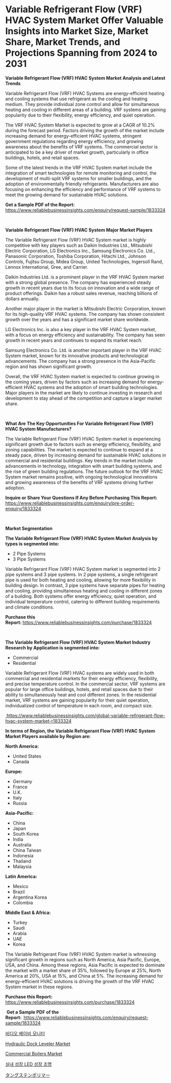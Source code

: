 <p><h1>Variable Refrigerant Flow (VRF) HVAC System Market Offer Valuable Insights into Market Size, Market Share, Market Trends, and Projections Spanning from 2024 to 2031</h1></p><p><strong>Variable Refrigerant Flow (VRF) HVAC System Market Analysis and Latest Trends</strong></p>
<p><p>Variable Refrigerant Flow (VRF) HVAC Systems are energy-efficient heating and cooling systems that use refrigerant as the cooling and heating medium. They provide individual zone control and allow for simultaneous heating and cooling in different areas of a building. VRF systems are gaining popularity due to their flexibility, energy efficiency, and quiet operation.</p><p>The VRF HVAC System Market is expected to grow at a CAGR of 10.2% during the forecast period. Factors driving the growth of the market include increasing demand for energy-efficient HVAC systems, stringent government regulations regarding energy efficiency, and growing awareness about the benefits of VRF systems. The commercial sector is anticipated to be a key driver of market growth, particularly in office buildings, hotels, and retail spaces.</p><p>Some of the latest trends in the VRF HVAC System market include the integration of smart technologies for remote monitoring and control, the development of multi-split VRF systems for smaller buildings, and the adoption of environmentally friendly refrigerants. Manufacturers are also focusing on enhancing the efficiency and performance of VRF systems to meet the growing demand for sustainable HVAC solutions.</p></p>
<p><strong>Get a Sample PDF of the Report:&nbsp;</strong> <a href="https://www.reliablebusinessinsights.com/enquiry/request-sample/1833324">https://www.reliablebusinessinsights.com/enquiry/request-sample/1833324</a></p>
<p>&nbsp;</p>
<p><strong>Variable Refrigerant Flow (VRF) HVAC System Major Market Players</strong></p>
<p><p>The Variable Refrigerant Flow (VRF) HVAC System market is highly competitive with key players such as Daikin Industries Ltd., Mitsubishi Electric Corporation, LG Electronics Inc., Samsung Electronics Co. Ltd., Panasonic Corporation, Toshiba Corporation, Hitachi Ltd., Johnson Controls, Fujitsu Group, Midea Group, United Technologies, Ingersoll Rand, Lennox International, Gree, and Carrier.</p><p>Daikin Industries Ltd. is a prominent player in the VRF HVAC System market with a strong global presence. The company has experienced steady growth in recent years due to its focus on innovation and a wide range of product offerings. Daikin has a robust sales revenue, reaching billions of dollars annually.</p><p>Another major player in the market is Mitsubishi Electric Corporation, known for its high-quality VRF HVAC systems. The company has shown consistent growth over the years and has a significant market share worldwide.</p><p>LG Electronics Inc. is also a key player in the VRF HVAC System market, with a focus on energy efficiency and sustainability. The company has seen growth in recent years and continues to expand its market reach.</p><p>Samsung Electronics Co. Ltd. is another important player in the VRF HVAC System market, known for its innovative products and technological advancements. The company has a strong presence in the Asia-Pacific region and has shown significant growth.</p><p>Overall, the VRF HVAC System market is expected to continue growing in the coming years, driven by factors such as increasing demand for energy-efficient HVAC systems and the adoption of smart building technologies. Major players in the market are likely to continue investing in research and development to stay ahead of the competition and capture a larger market share.</p></p>
<p>&nbsp;</p>
<p><strong>What Are The Key Opportunities For Variable Refrigerant Flow (VRF) HVAC System Manufacturers?</strong></p>
<p><p>The Variable Refrigerant Flow (VRF) HVAC System market is experiencing significant growth due to factors such as energy efficiency, flexibility, and zoning capabilities. The market is expected to continue to expand at a steady pace, driven by increasing demand for sustainable HVAC solutions in commercial and residential buildings. Key trends in the market include advancements in technology, integration with smart building systems, and the rise of green building regulations. The future outlook for the VRF HVAC System market remains positive, with ongoing technological innovations and growing awareness of the benefits of VRF systems driving further adoption.</p></p>
<p><strong>Inquire or Share Your Questions If Any Before Purchasing This Report:</strong> <a href="https://www.reliablebusinessinsights.com/enquiry/pre-order-enquiry/1833324">https://www.reliablebusinessinsights.com/enquiry/pre-order-enquiry/1833324</a></p>
<p>&nbsp;</p>
<p><strong>Market Segmentation</strong></p>
<p><strong>The Variable Refrigerant Flow (VRF) HVAC System Market Analysis by types is segmented into:</strong></p>
<p><ul><li>2 Pipe Systems</li><li>3 Pipe Systems</li></ul></p>
<p><p>Variable Refrigerant Flow (VRF) HVAC System market is segmented into 2 pipe systems and 3 pipe systems. In 2 pipe systems, a single refrigerant pipe is used for both heating and cooling, allowing for more flexibility in building design. In contrast, 3 pipe systems have separate pipes for heating and cooling, providing simultaneous heating and cooling in different zones of a building. Both systems offer energy efficiency, quiet operation, and individual temperature control, catering to different building requirements and climate conditions.</p></p>
<p><strong>Purchase this Report:&nbsp;</strong><a href="https://www.reliablebusinessinsights.com/purchase/1833324">https://www.reliablebusinessinsights.com/purchase/1833324</a></p>
<p>&nbsp;</p>
<p><strong>The Variable Refrigerant Flow (VRF) HVAC System Market Industry Research by Application is segmented into:</strong></p>
<p><ul><li>Commercial</li><li>Residential</li></ul></p>
<p><p>Variable Refrigerant Flow (VRF) HVAC systems are widely used in both commercial and residential markets for their energy efficiency, flexibility, and precise temperature control. In the commercial sector, VRF systems are popular for large office buildings, hotels, and retail spaces due to their ability to simultaneously heat and cool different zones. In the residential market, VRF systems are gaining popularity for their quiet operation, individualized control of temperature in each room, and compact size.</p></p>
<p><a href="https://www.reliablebusinessinsights.com/global-variable-refrigerant-flow-hvac-system-market-r1833324">&nbsp;https://www.reliablebusinessinsights.com/global-variable-refrigerant-flow-hvac-system-market-r1833324</a></p>
<p><strong>In terms of Region, the Variable Refrigerant Flow (VRF) HVAC System Market Players available by Region are:</strong></p>
<p>
    <p> <strong> North America: </strong>
        <ul>
            <li>United States</li>
            <li>Canada</li>
        </ul>
        </p> 
    <p> <strong> Europe: </strong>
        <ul>
            <li>Germany</li>
            <li>France</li>
            <li>U.K.</li>
            <li>Italy</li>
            <li>Russia</li>
        </ul>
        </p> 
    <p> <strong> Asia-Pacific: </strong>
        <ul>
            <li>China</li>
            <li>Japan</li>
            <li>South Korea</li>
            <li>India</li>
            <li>Australia</li>
            <li>China Taiwan</li>
            <li>Indonesia</li>
            <li>Thailand</li>
            <li>Malaysia</li>
        </ul>
        </p> 
    <p> <strong> Latin America: </strong>
        <ul>
            <li>Mexico</li>
            <li>Brazil</li>
            <li>Argentina Korea</li>
            <li>Colombia</li>
        </ul>
        </p> 
    <p> <strong> Middle East & Africa: </strong>
        <ul>
            <li>Turkey</li>
            <li>Saudi</li>
            <li>Arabia</li>
            <li>UAE</li>
            <li>Korea</li>
        </ul>
    </p>
    </p>
<p><p>The Variable Refrigerant Flow (VRF) HVAC System market is witnessing significant growth in regions such as North America, Asia Pacific, Europe, USA, and China. Among these regions, Asia Pacific is expected to dominate the market with a market share of 35%, followed by Europe at 25%, North America at 20%, USA at 15%, and China at 5%. The increasing demand for energy-efficient HVAC solutions is driving the growth of the VRF HVAC System market in these regions.</p></p>
<p><strong>Purchase this Report: </strong><a href="https://www.reliablebusinessinsights.com/purchase/1833324">https://www.reliablebusinessinsights.com/purchase/1833324</a></p>
<p>&nbsp;<strong>Get a Sample PDF of the Report:&nbsp;&nbsp;</strong><a href="https://www.reliablebusinessinsights.com/enquiry/request-sample/1833324">https://www.reliablebusinessinsights.com/enquiry/request-sample/1833324</a></p>
<p><strong></strong></p>
<p><p><a href="https://github.com/raap8632/Market-Research-Report-List-2/blob/main/9527491176602.md">비디오 베이비 모니터</a></p><p><a href="https://github.com/goodweq44/Market-Research-Report-List-1/blob/main/hydraulic-dock-leveler-market.md">Hydraulic Dock Leveler Market</a></p><p><a href="https://github.com/MaraKoelpin2023/Market-Research-Report-List-1/blob/main/commercial-boilers-market.md">Commercial Boilers Market</a></p><p><a href="https://github.com/vanessagrant665567/Market-Research-Report-List-1/blob/main/7012869176603.md">실내 성장 LED 성장 조명</a></p><p><a href="https://github.com/CarlieShields/Market-Research-Report-List-1/blob/main/5658939163949.md">タングステンポリマー</a></p></p>